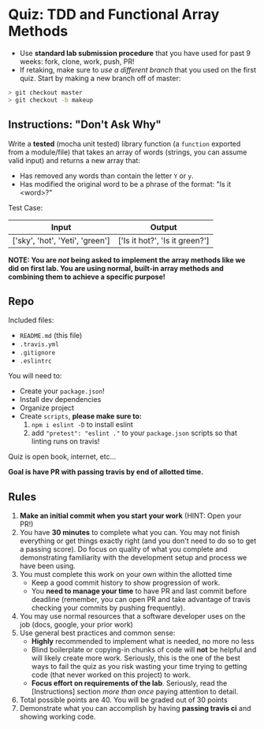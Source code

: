 # Quiz: TDD and Functional Array Methods

* Use **standard lab submission procedure** that you have used for past 9 weeks: fork, clone, work, push, PR!
* If retaking, make sure to _use a different branch_ that you used on the first quiz. Start by making a new branch off of master:
```sh
> git checkout master
> git checkout -b makeup
```

## Instructions: "Don't Ask Why"

Write a **tested** (mocha unit tested) library function (a `function` exported from a module/file)
that takes an array of words (strings, you can assume valid input) and returns a new array that:

* Has removed any words than contain the letter `Y` or `y`.
* Has modified the original word to be a phrase of the format: "Is it &lt;word&gt;?"

Test Case:

Input | Output
---|---
['sky', 'hot', 'Yeti', 'green'] | ['Is it hot?', 'Is it green?']

**NOTE: You are _not_ being asked to implement the array methods like we did on first lab. You are using normal, built-in array methods and combining them to achieve a specific purpose!**

## Repo

Included files:

* `README.md` (this file)
* `.travis.yml`
* `.gitignore`
* `.eslintrc`

You will need to:

* Create your `package.json`!
* Install dev dependencies
* Organize project
* Create `scripts`,  **please make sure to:**
    1. `npm i eslint -D` to install eslint
    1. add `"pretest": "eslint ."` to your `package.json` scripts so that linting runs on travis!

Quiz is open book, internet, etc...

**Goal is have PR with passing travis by end of allotted time.**

## Rules

1. **Make an initial commit when you start your work** (HINT: Open your PR!)
1. You have **30 minutes** to complete what you can. You may not finish everything or get things exactly right (and you don't need to do so to get a passing score). Do focus on quality of what you complete and demonstrating familiarity with the development setup and process we have been using.
1. You must complete this work on your own within the allotted time
    * Keep a good commit history to show progression of work.
    * You **need to manage your time** to have PR and last commit before deadline (remember, you can
    open PR and take advantage of travis checking your commits by pushing frequently).
1. You may use normal resources that a software developer uses on the job (docs, google, your prior work)
1. Use general best practices and common sense:
    * **Highly** recommended to implement what is needed, no more no less
    * Blind boilerplate or copying-in chunks of code will **not** be helpful and will likely create more work. Seriously, this is the one of the best ways to fail the quiz as you risk wasting your time trying to getting code (that never worked on this project) to work.
    * **Focus effort on requirements of the lab**. Seriously, read the [Instructions] section _more than once_ paying attention to detail.
1. Total possible points are 40. You will be graded out of 30 points
1. Demonstrate what you can accomplish by having **passing travis ci** and showing working code.
